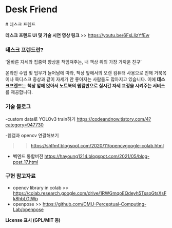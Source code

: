 <h1><b>Desk Friend</b></h1>
# 데스크 프렌드

<b>데스크 프렌드 UI 및 기술 시연 영상 링크</b> >>  https://youtu.be/6FsLlizYfEw


<h3><b> 데스크 프렌드란?</b></h3>

‘올바른 자세와 집중력 향상을 책임져주는, 내 책상 위의 가장 가까운 친구’

온라인 수업 및 업무가 늘어남에 따라, 책상 앞에서의 오랜 컴퓨터 사용으로 인해 거북목이나 목디스크 증상과 같이 자세가 안 좋아지는 사람들도 많아지고 있습니다.
이에<b> 데스크프렌드</b>는  <b>책상 앞에 앉아서 노트북의 웹캠만으로 실시간 자세 교정을 시켜주는 서비스</b> 를 제공합니다. 


<h3><b>기술 블로그</b></h3>

-custom data로 YOLOv3 train하기
https://codeandnow.tistory.com/4?category=947730

-웹캠과 opencv 연결해보기 
>> https://shlfmf.blogspot.com/2020/11/opencvgoogle-colab.html

- 벡엔드 통합버전 
https://hayoung1214.blogspot.com/2021/05/blog-post_17.html


<h3><b>  구현 참고자료 </b></h3>

- opencv library in colab >>  https://colab.research.google.com/drive/1RWGmqoEQdeyh5TssoGtsXsFk8hbLGtWp
- openpose >> https://github.com/CMU-Perceptual-Computing-Lab/openpose


<b> License 표시 (GPL/MIT 등) </b>

